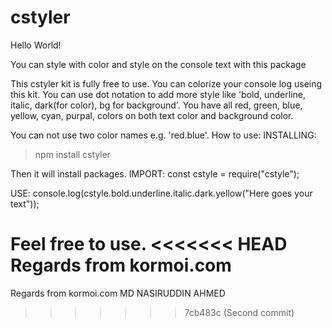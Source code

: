 # cstyler
Hello World!

You can style with color and style on the console text with this package

This cstyler kit is fully free to use. You can colorize your console log useing this kit. You can use dot notation to add more style like 'bold, underline, italic, dark(for color), bg for background'. You have all red, green, blue, yellow, cyan, purpal, colors on both text color and background color.

You can not use two color names e.g. 'red.blue'.
How to use:
INSTALLING:

> npm install cstyler
>

Then it will install packages.
IMPORT:
const cstyle = require("cstyle");

USE:
console.log(cstyle.bold.underline.italic.dark.yellow("Here goes your text"));

Feel free to use.
<<<<<<< HEAD
Regards from kormoi.com
=======
Regards from
kormoi.com
MD NASIRUDDIN AHMED
>>>>>>> 7cb483c (Second commit)
